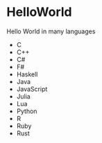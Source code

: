 # HelloWorld
Hello World in many languages

* C
* C++
* C#
* F#
* Haskell
* Java
* JavaScript
* Julia
* Lua
* Python
* R
* Ruby
* Rust
